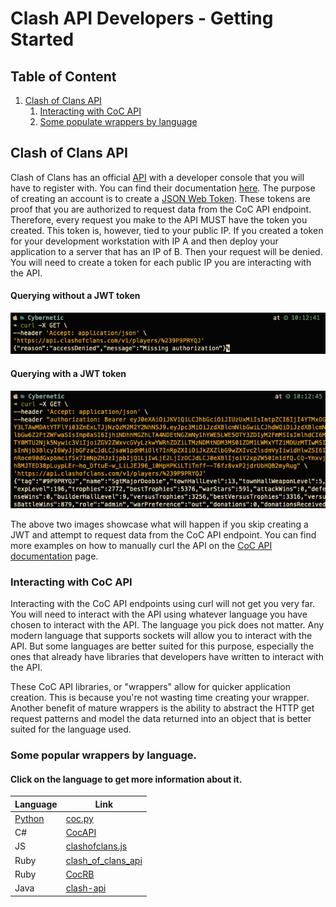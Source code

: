 # Clash API Developers - Getting Started
## Table of Content
1. [Clash of Clans API](#1)
   1. [Interacting with CoC API](#1.1)
   2. [Some populate wrappers by language](#1.2)

## Clash of Clans API <a name="1"></a>
Clash of Clans has an official [API](https://developer.clashofclans.com/#/) with a developer console that you will 
have to register with. You can find their documentation [here](https://developer.clashofclans.com/#/documentation). 
The purpose of creating an account is to create a [JSON Web Token](https://jwt.io/introduction). 
These tokens are proof that you are authorized to request data from the CoC API endpoint. 
Therefore, every request you make to the API MUST have the token you created. 
This token is, however, tied to your public IP. If you created a token for your development workstation with IP A 
and then deploy your application to a server that has an IP of B. Then your request will be denied. 
You will need to create a token for each public IP you are interacting with the API. 

#### Querying without a JWT token
![With not JWT](images/img_getting_started/01_curl_no_jwt.png)
#### Querying with a JWT token
![With JWT](images/img_getting_started/02_curl_with_jwt.png)

The above two images showcase what will happen if you skip creating a JWT and attempt to request data from the 
CoC API endpoint. You can find more examples on how to manually curl the API on the 
[CoC API documentation](https://developer.clashofclans.com/#/documentation) page.

### Interacting with CoC API <a name="1.1"></a>
Interacting with the CoC API endpoints using curl will not get you very far. 
You will need to interact with the API using whatever language you have chosen to interact with the API. 
The language you pick does not matter. Any modern language that supports sockets will allow you to interact with the API. 
But some languages are better suited for this purpose, especially the ones that already have libraries that 
developers have written to interact with the API. 

These CoC API libraries, or "wrappers" allow for quicker application creation. 
This is because you're not wasting time creating your wrapper. 
Another benefit of mature wrappers is the ability to abstract the HTTP get request patterns and model the data 
returned into an object that is better suited for the language used. 

### Some popular wrappers by language. <a name="1.2"></a>
#### Click on the language to get more information about it.
| Language                                                   | Link                                                                 | 
|------------------------------------------------------------|----------------------------------------------------------------------| 
| [Python](getting_started_subdir/getting_started_python.md) | [coc.py](https://github.com/mathsman5133/coc.py)                    | 
| C#                                                         | [CocAPI](https://github.com/devhl-labs/CocApi)                       |
| JS                                                         | [clashofclans.js](https://github.com/clashperk/clashofclans.js)      |
| Ruby                                                       | [clash_of_clans_api](https://github.com/expeehaa/clash_of_clans_api) |
| Ruby                                                       | [CocRB](https://github.com/Lycoon/clash-api)                         |
| Java                                                       | [clash-api](https://github.com/Lycoon/clash-api)                     |

